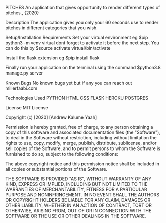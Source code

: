 PITCHES
An application that gives opportunity to render differemt types of pitches., {2020}

Description
The application gives you only your 60 seconds use to render pitches in different categories that you wish.

Setup/Installation Requirements
Set your virtual environment eg $pip python3 -m venv virtual dont forget to activate it before the next step. You can do this by $source activate virtual/bin/activate

Install the flask extension eg $pip install flask

Finally run your application on the terminal using the command $python3.8 manage.py server

Known Bugs
No known bugs yet but if any you can reach out millerfaabi.com

Technologies Used
PYTHON HTML CSS FLASK HEROKU POSTGRES

License
MIT License

Copyright (c) [2020] [Andrew Kalume Yaah]

Permission is hereby granted, free of charge, to any person obtaining a copy of this software and associated documentation files (the "Software"), to deal in the Software without restriction, including without limitation the rights to use, copy, modify, merge, publish, distribute, sublicense, and/or sell copies of the Software, and to permit persons to whom the Software is furnished to do so, subject to the following conditions:

The above copyright notice and this permission notice shall be included in all copies or substantial portions of the Software.

THE SOFTWARE IS PROVIDED "AS IS", WITHOUT WARRANTY OF ANY KIND, EXPRESS OR IMPLIED, INCLUDING BUT NOT LIMITED TO THE WARRANTIES OF MERCHANTABILITY, FITNESS FOR A PARTICULAR PURPOSE AND NONINFRINGEMENT. IN NO EVENT SHALL THE AUTHORS OR COPYRIGHT HOLDERS BE LIABLE FOR ANY CLAIM, DAMAGES OR OTHER LIABILITY, WHETHER IN AN ACTION OF CONTRACT, TORT OR OTHERWISE, ARISING FROM, OUT OF OR IN CONNECTION WITH THE SOFTWARE OR THE USE OR OTHER DEALINGS IN THE SOFTWARE.
